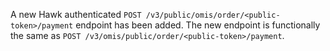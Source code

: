 A new Hawk authenticated `POST /v3/public/omis/order/<public-token>/payment` endpoint has been added.
The new endpoint is functionally the same as `POST /v3/omis/public/order/<public-token>/payment`.
